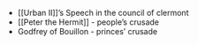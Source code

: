 - [[Urban II]]’s Speech in the council of clermont
- [[Peter the Hermit]] - people’s crusade
- Godfrey of Bouillon - princes’ crusade